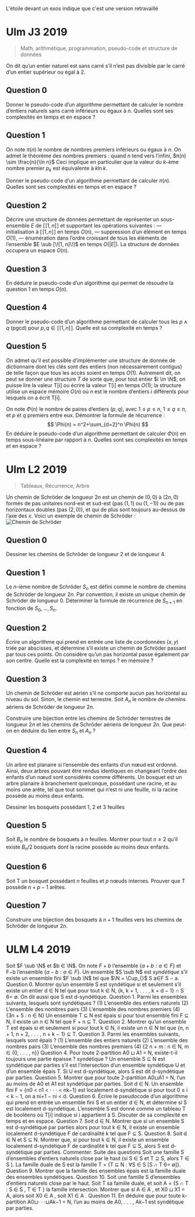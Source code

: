 L'étoile devant un exos indique que c'est une version retravaillé
# Ulm J3 2019
> Math, arithmétique, programmation, pseudo-code et structure de données

On dit qu’un entier naturel est sans carré s’il n’est pas divisible par le carré d’un entier supérieur ou égal à $2$.
## Question 0
 Donner le pseudo-code d’un algorithme permettant de calculer le nombre d’entiers naturels sans carré inférieurs ou égaux à $n$. Quelles sont ses complexités en temps et en espace ?

## Question 1
 
On note $π(n)$ le nombre de nombres premiers inférieurs ou égaux à $n$.
On admet le théorème des nombres premiers : quand $n$ tend vers l’infini, $π(n) \sim \frac{n}{\ln n}$
Ceci implique en particulier que la valeur du $k$-ème nombre premier $p_k$ est équivalente à $k \ln k$.

Donner le pseudo-code d’un algorithme permettant de calculer $π(n)$. Quelles sont ses complexités en temps et en espace ?
## Question 2
Décrire une structure de données permettant de représenter un sous-ensemble $E$ de $[\![1, n]\!]$ et supportant les opérations suivantes :
— initialisation à $[\![1, n]\!]$ en temps $O(n)$,
— suppression d’un élément en temps $O(1)$,
— énumération dans l’ordre croissant de tous les éléments de l’ensemble $E \sub [\![1, n]\!]$ en temps $O(|E|)$.
La structure de données occupera un espace $O(n)$.

## Question 3
En déduire le pseudo-code d’un algorithme qui permet de résoudre la question 1 en temps $O(n)$.
## Question 4
Donner le pseudo-code d’un algorithme permettant de calculer tous les $p \land q$ (pgcd) pour $p, q \in [\![1, n]\!]$. Quelle est sa complexité en temps ?

## Question 5
On admet qu’il est possible d’implémenter une structure de donnée de dictionnaire dont les clés sont des entiers (non nécessairement contigus) de telle façon que tous les accès soient en temps $O(1)$. Autrement
dit, on peut se donner une structure $T$ de sorte que, pour tout entier $i \in \N$, on puisse lire la valeur T[i] ou écrire la valeur T[i] en temps $O(1)$; la structure utilise un espace mémoire $O(n)$ où $n$ est le nombre d’entiers $i$ différents pour lesquels on a écrit T[i].

On note $\Phi(n)$ le nombre de paires d’entiers $(p, q)$, avec $1 \le p \le n$, $1 \le q \le n$, et $p$ et $q$ premiers entre eux.
Démontrer la formule de récurrence :
$$
\Phi(n) = n^2+\sum_{d=2}^n \Phi(n)
$$
En déduire le pseudo-code d’un algorithme permettant de calculer $\Phi(n)$ en temps sous-linéaire par rapport à $n$. Quelles sont ses complexités en temps et en espace ?

# Ulm L2 2019
> Tableaux, Récurrence, Arbre 

Un chemin de Schröder de longueur $2n$ est un chemin de $(0, 0)$ à $(2n, 0)$ formés de pas unitaires nord-est et sud-est (pas $(1, 1)$ ou $(1, −1)$) ou de pas horizontaux doubles (pas $(2, 0)$), et qui de plus sont toujours au-dessus de l’axe des $x$.
Voici un exemple de chemin de Schröder :
![Chemin de Schröder](https://i.postimg.cc/Jz2gcr1h/a.png)

## Question 0
Dessiner les chemins de Schröder de longueur 2 et de longueur 4.

## Question 1
Le $n$-ième nombre de Schröder $S_n$ est défini comme le nombre de chemins de Schröder de longueur $2n$. Par convention, il existe un unique chemin de Schröder de longueur 0. Déterminer la formule de récurrence de $S_{n+1}$ en fonction de $S_0, . . . , S_n$.

## Question 2
Écrire un algorithme qui prend en entrée une liste de coordonnées $(x, y)$ triée par abscisses, et détermine s’il existe un chemin de Schröder passant par tous ces points. On considère qu’un pas horizontal passe également par son centre.
Quelle est la complexité en temps ? en mémoire ?

## Question 3
Un chemin de Schröder est aérien s’il ne comporte aucun pas horizontal au niveau du sol. Sinon, le chemin est terrestre. Soit $A_n$ le nombre de chemins aériens de Schröder de longueur $2n$.

Construire une bijection entre les chemins de Schröder terrestres de longueur $2n$ et les chemins de Schröder aériens de longueur $2n$. Que peut-on en déduire du lien entre $S_n$ et $A_n$ ?

## Question 4
Un arbre est planaire si l’ensemble des enfants d’un nœud est ordonné. Ainsi, deux arbres pouvant être rendus identiques en changeant l’ordre des enfants d’un nœud sont considérés comme différents. Un bosquet est un arbre planaire à branchement quelconque, possédant une racine, et au moins une arête, tel que tout sommet qui n’est ni une feuille, ni la racine possède au moins deux enfants.

Dessiner les bosquets possédant 1, 2 et 3 feuilles

## Question 5
Soit $B_n$ le nombre de bosquets à $n$ feuilles. Montrer pour tout $n \ge 2$ qu’il existe $B_n/2$ bosquets dont la racine possède au moins deux enfants.

## Question 6
Soit T un bosquet possédant $n$ feuilles et $p$ nœuds internes. Prouver que T possède $n + p − 1$ arêtes.

## Question 7
Construire une bijection des bosquets à $n + 1$ feuilles vers les chemins de Schröder de longueur $2n$.

# ULM L4 2019
Soit $F \sub \N$ et $b ∈ \N$. On note $F + b$ l’ensemble $\{a+b : a \in F\}$ et F−b l’ensemble $\{a-b : a \in F\}$.
Un ensemble $S \sub N$ est *syndétique* s’il existe un ensemble fini $F \sub \N$ tel que $\N = \Cup_{}$ S a∈F S − a.
Question 0. Montrer qu’un ensemble S est syndétique si et seulement s’il existe un entier d ∈ N tel
que pour tout k ∈ N, {k, k + 1, . . . , k + d − 1} ∩ S 6= ∅. On dit aussi que S est d-syndétique.
Question 1. Parmi les ensembles suivants, lesquels sont syndétiques ?
(1) L’ensemble des entiers naturels
(2) L’ensemble des nombres pairs
(3) L’ensemble des nombres premiers
(4) {3n + 5 : n ∈ N}
Un ensemble T ⊆ N est épais si pour tout ensemble fini F ⊆ N, il existe un n ∈ N tel que F + n ⊆ T.
Question 2. Montrer qu’un ensemble T est épais si et seulement si pour tout k ∈ N, il existe un
n ∈ N tel que {n, n + 1, n + 2, . . . , n + k − 1} ⊆ T.
Question 3. Parmi les ensembles suivants, lesquels sont épais ?
(1) L’ensemble des entiers naturels
(2) L’ensemble des nombres pairs
(3) L’ensemble des nombres premiers
(4) {2
n + m : n ∈ N, m ∈ {0, . . . , n}}
Question 4. Pour toute 2-partition A0 ⊔ A1 = N, existe-t-il toujours une partie épaisse ? syndétique ?
Un ensemble S ⊆ N est syndétique par parties s’il est l’intersection d’un ensemble syndétique U et
d’un ensemble épais T. Si U est d-syndétique, alors S est dit d-syndétique par parties.
Question 5. Montrer que pour toute 2-partition A0⊔A1 = N, l’un au moins de A0 et A1 est syndétique
par parties.
Soit d ∈ N. Un ensemble fini F = {n0 < n1 < · · · < nk−1} est localement d-syndétique si pour tout
0 ≤ i < k − 1, on a ni+1 − ni < d.
Question 6. Écrire le pseudocode d’un algorithme qui prend en entrée un ensemble fini S et un entier
d ∈ N, et détermine si S est localement d-syndétique. L’ensemble S est donné comme un tableau T de
booléens où T[i] indique si i appartient à S. Discuter de sa complexité en temps et en espace.
Question 7. Soit d ∈ N. Montrer que si un ensemble S est d-syndétique par parties alors pour tout
k ∈ N, il existe un ensemble localement d-syndétique F de cardinalité k tel que F ⊆ S.
Question 8. Soit d ∈ N et S ⊆ N. Montrer que, si pour tout k ∈ N, il existe un ensemble localement
d-syndétique F de cardinalité k tel que F ⊆ S, alors S est d-syndétique par parties. Commenter.
Suite des questions
Soit une famille S d’ensembles d’entiers naturels close par le haut (si S ∈ S et T ⊇ S, alors T ∈ S ).
La famille duale de S est la famille T = {T ⊆ N : ∀S ∈ S [S ∩ T 6= ∅]}.
Question 9. Montrer que la famille des ensembles épais est la famille duale des ensembles syndétiques.
Question 10. Soit une famille S d’ensembles d’entiers naturels close par le haut. Soit T sa famille
duale, et soit A = {S ∩ T : S ∈ S , T ∈ T } la famille intersection. Montrer que si A ∈ A , et
X0 ⊔ X1 = A, alors soit X0 ∈ A , soit X1 ∈ A .
Question 11. En déduire que pour toute k-partition A0⊔· · ·⊔Ak−1 = N, l’un au moins de A0, . . . , Ak−1
est syndétique par parties.
<!--stackedit_data:
eyJoaXN0b3J5IjpbLTIxMDI3NTQ3NjEsLTE0MjE3MTk2MjAsLT
E1MDkxMzA3NDgsMTM2NDcyNTE4MSw3MDA0NDA0MTMsMTQ2NTM0
MjMzMywtODY3OTEzMDY0XX0=
-->